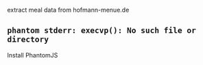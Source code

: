 extract meal data from hofmann-menue.de


##

## `phantom stderr: execvp(): No such file or directory`

Install PhantomJS